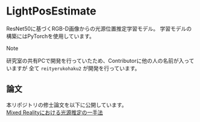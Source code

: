 # LightPosEstimate
ResNet50に基づくRGB-D画像からの光源位置推定学習モデル。
学習モデルの構築にはPyTorchを使用しています。

> [!NOTE]
> 研究室の共有PCで開発を行っていたため、Contributorに他の人の名前が入っていますが
> 全て `reityerukohaku2` が開発を行っています。

## 論文
本リポジトリの修士論文を以下に公開しています。<br>
[Mixed Realityにおける光源推定の一手法](A_Method_of_Light_Source_Estimation_for_Mixed_Reality.pdf)
